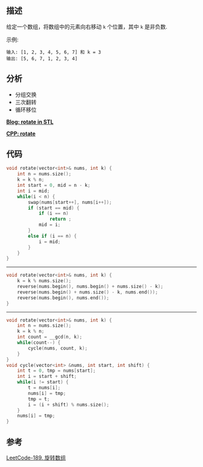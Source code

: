## 描述
给定一个数组，将数组中的元素向右移动 `k` 个位置，其中 `k` 是非负数.

示例:
```
输入: [1, 2, 3, 4, 5, 6, 7] 和 k = 3
输出: [5, 6, 7, 1, 2, 3, 4]
```

## 分析
* 分组交换
* 三次翻转
* 循环移位

[**Blog: rotate in STL**](https://yantanglife.github.io/archivers/rotate)

[**CPP: rotate**](http://www.cplusplus.com/reference/algorithm/rotate/?kw=rotate)

## 代码
```cpp
void rotate(vector<int>& nums, int k) {
    int n = nums.size();
    k = k % n;
    int start = 0, mid = n - k;
    int i = mid;
    while(i < n) {
        swap(nums[start++], nums[i++]);
        if (start == mid) {
            if (i == n)
                return ;
            mid = i;
        }
        else if (i == n) {
            i = mid; 
        }
    }
}
```
***
```cpp
void rotate(vector<int>& nums, int k) {
    k = k % nums.size();
    reverse(nums.begin(), nums.begin() + nums.size() - k);
    reverse(nums.begin() + nums.size() - k, nums.end());
    reverse(nums.begin(), nums.end());
}
```
***
```cpp
void rotate(vector<int>& nums, int k) {
    int n = nums.size();
    k = k % n;
    int count = __gcd(n, k);
    while(count--) {
        cycle(nums, count, k);
    }
}
void cycle(vector<int> &nums, int start, int shift) {
    int t = 0, tmp = nums[start];
    int i = start + shift;
    while(i != start) {
        t = nums[i];
        nums[i] = tmp;
        tmp = t;
        i = (i + shift) % nums.size();
    }
    nums[i] = tmp;
}
```

## 参考
[LeetCode-189. 旋转数组](https://leetcode-cn.com/problems/rotate-array/)